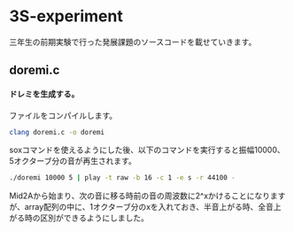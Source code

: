 # 3S-experiment
三年生の前期実験で行った発展課題のソースコードを載せていきます。  
## doremi.c  
#### ドレミを生成する。  
ファイルをコンパイルします。  
```bash  
clang doremi.c -o doremi  
```  
soxコマンドを使えるようにした後、以下のコマンドを実行すると振幅10000、5オクターブ分の音が再生されます。  
```bash
./doremi 10000 5 | play -t raw -b 16 -c 1 -e s -r 44100 -
```  
Mid2Aから始まり、次の音に移る時前の音の周波数に2^xかけることになりますが、array配列の中に、1オクターブ分のxを入れておき、半音上がる時、全音上がる時の区別ができるようにしました。  
